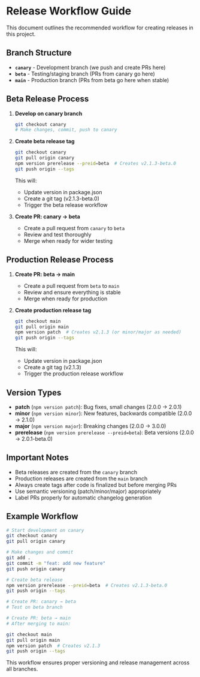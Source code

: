 # Release Workflow Guide

This document outlines the recommended workflow for creating releases in this project.

## Branch Structure

- **`canary`** - Development branch (we push and create PRs here)
- **`beta`** - Testing/staging branch (PRs from canary go here)
- **`main`** - Production branch (PRs from beta go here when stable)

## Beta Release Process

1. **Develop on canary branch**
   ```bash
   git checkout canary
   # Make changes, commit, push to canary
   ```

2. **Create beta release tag**
   ```bash
   git checkout canary
   git pull origin canary
   npm version prerelease --preid=beta  # Creates v2.1.3-beta.0
   git push origin --tags
   ```
   
   This will:
   - Update version in package.json
   - Create a git tag (v2.1.3-beta.0)
   - Trigger the beta release workflow

3. **Create PR: canary → beta**
   - Create a pull request from `canary` to `beta`
   - Review and test thoroughly
   - Merge when ready for wider testing

## Production Release Process

1. **Create PR: beta → main**
   - Create a pull request from `beta` to `main`
   - Review and ensure everything is stable
   - Merge when ready for production

2. **Create production release tag**
   ```bash
   git checkout main
   git pull origin main
   npm version patch  # Creates v2.1.3 (or minor/major as needed)
   git push origin --tags
   ```
   
   This will:
   - Update version in package.json
   - Create a git tag (v2.1.3)
   - Trigger the production release workflow

## Version Types

- **patch** (`npm version patch`): Bug fixes, small changes (2.0.0 → 2.0.1)
- **minor** (`npm version minor`): New features, backwards compatible (2.0.0 → 2.1.0)
- **major** (`npm version major`): Breaking changes (2.0.0 → 3.0.0)
- **prerelease** (`npm version prerelease --preid=beta`): Beta versions (2.0.0 → 2.0.1-beta.0)

## Important Notes

- Beta releases are created from the `canary` branch
- Production releases are created from the `main` branch
- Always create tags after code is finalized but before merging PRs
- Use semantic versioning (patch/minor/major) appropriately
- Label PRs properly for automatic changelog generation

## Example Workflow

```bash
# Start development on canary
git checkout canary
git pull origin canary

# Make changes and commit
git add .
git commit -m "feat: add new feature"
git push origin canary

# Create beta release
npm version prerelease --preid=beta  # Creates v2.1.3-beta.0
git push origin --tags

# Create PR: canary → beta
# Test on beta branch

# Create PR: beta → main
# After merging to main:

git checkout main
git pull origin main
npm version patch  # Creates v2.1.3
git push origin --tags
```

This workflow ensures proper versioning and release management across all branches.